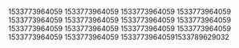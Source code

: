 1533773964059
1533773964059
1533773964059
1533773964059
1533773964059
1533773964059
1533773964059
1533773964059
1533773964059
1533773964059
1533773964059
1533773964059
1533773964059
1533773964059
15337739640591533789629032